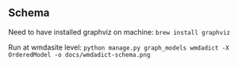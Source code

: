 ## Schema

Need to have installed graphviz on machine:
`brew install graphviz`

Run at wmdasite level:
`python manage.py graph_models wmdadict -X OrderedModel -o docs/wmdadict-schema.png`
